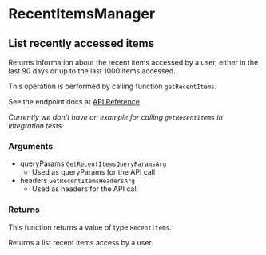 # RecentItemsManager

## List recently accessed items

Returns information about the recent items accessed
by a user, either in the last 90 days or up to the last
1000 items accessed.

This operation is performed by calling function `getRecentItems`.

See the endpoint docs at
[API Reference](https://developer.box.com/reference/get-recent-items/).

*Currently we don't have an example for calling `getRecentItems` in integration tests*

### Arguments

- queryParams `GetRecentItemsQueryParamsArg`
  - Used as queryParams for the API call
- headers `GetRecentItemsHeadersArg`
  - Used as headers for the API call


### Returns

This function returns a value of type `RecentItems`.

Returns a list recent items access by a user.


